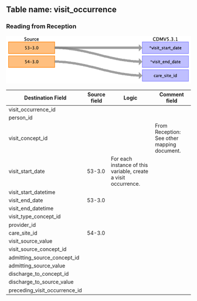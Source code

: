 ## Table name: visit_occurrence

### Reading from Reception

![](md_files/image8.png)

| Destination Field | Source field | Logic | Comment field |
| --- | --- | --- | --- |
| visit_occurrence_id |  |  |  |
| person_id |  |  |  |
| visit_concept_id |  |  | From Reception:   See other mapping document. |
| visit_start_date | 53-3.0 | For each instance of this variable, create a visit occurrence. |  |
| visit_start_datetime |  |  |  |
| visit_end_date | 53-3.0 |  |  |
| visit_end_datetime |  |  |  |
| visit_type_concept_id |  |  |  |
| provider_id |  |  |  |
| care_site_id | 54-3.0 |  |  |
| visit_source_value |  |  |  |
| visit_source_concept_id |  |  |  |
| admitting_source_concept_id |  |  |  |
| admitting_source_value |  |  |  |
| discharge_to_concept_id |  |  |  |
| discharge_to_source_value |  |  |  |
| preceding_visit_occurrence_id |  |  |  |

